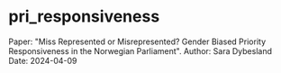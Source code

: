 # pri_responsiveness
Paper: "Miss Represented or Misrepresented? Gender Biased Priority Responsiveness in the Norwegian Parliament".
Author: Sara Dybesland  
Date: 2024-04-09
